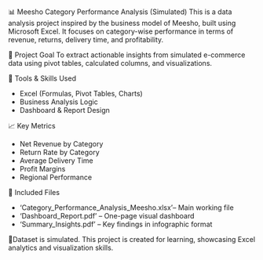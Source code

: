 📊 Meesho Category Performance Analysis (Simulated)
This is a data analysis project inspired by the business model of Meesho, built using Microsoft Excel. It focuses on category-wise performance in terms of revenue, returns, delivery time, and profitability.

🎯 Project Goal
To extract actionable insights from simulated e-commerce data using pivot tables, calculated columns, and visualizations.

 🧰 Tools & Skills Used
- Excel (Formulas, Pivot Tables, Charts)
- Business Analysis Logic
- Dashboard & Report Design

📈 Key Metrics
- Net Revenue by Category
- Return Rate by Category
- Average Delivery Time
- Profit Margins
- Regional Performance

📂 Included Files
-  ‘Category_Performance_Analysis_Meesho.xlsx’– Main working file  
-  ‘Dashboard_Report.pdf’ – One-page visual dashboard  
-  ‘Summary_Insights.pdf’ – Key findings in infographic format  

📌Dataset is simulated. This project is created for learning, showcasing Excel analytics and visualization skills.
